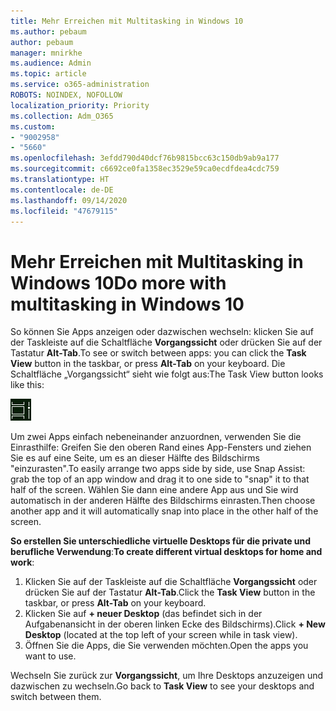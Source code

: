```yaml
---
title: Mehr Erreichen mit Multitasking in Windows 10
ms.author: pebaum
author: pebaum
manager: mnirkhe
ms.audience: Admin
ms.topic: article
ms.service: o365-administration
ROBOTS: NOINDEX, NOFOLLOW
localization_priority: Priority
ms.collection: Adm_O365
ms.custom:
- "9002958"
- "5660"
ms.openlocfilehash: 3efdd790d40dcf76b9815bcc63c150db9ab9a177
ms.sourcegitcommit: c6692ce0fa1358ec3529e59ca0ecdfdea4cdc759
ms.translationtype: HT
ms.contentlocale: de-DE
ms.lasthandoff: 09/14/2020
ms.locfileid: "47679115"
---
```

# <a name="do-more-with-multitasking-in-windows-10"></a><span data-ttu-id="ebdf6-102">Mehr Erreichen mit Multitasking in Windows 10</span><span class="sxs-lookup"><span data-stu-id="ebdf6-102">Do more with multitasking in Windows 10</span></span>

<span data-ttu-id="ebdf6-103">So können Sie Apps anzeigen oder dazwischen wechseln: klicken Sie auf der Taskleiste auf die Schaltfläche **Vorgangssicht** oder drücken Sie auf der Tastatur **Alt-Tab**.</span><span class="sxs-lookup"><span data-stu-id="ebdf6-103">To see or switch between apps: you can click the **Task View** button in the taskbar, or press **Alt-Tab** on your keyboard.</span></span> <span data-ttu-id="ebdf6-104">Die Schaltfläche „Vorgangssicht“ sieht wie folgt aus:</span><span class="sxs-lookup"><span data-stu-id="ebdf6-104">The Task View button looks like this:</span></span>

![Taste „Vorgangssicht“](media/task-view.png)

<span data-ttu-id="ebdf6-106">Um zwei Apps einfach nebeneinander anzuordnen, verwenden Sie die Einrasthilfe: Greifen Sie den oberen Rand eines App-Fensters und ziehen Sie es auf eine Seite, um es an dieser Hälfte des Bildschirms "einzurasten".</span><span class="sxs-lookup"><span data-stu-id="ebdf6-106">To easily arrange two apps side by side, use Snap Assist: grab the top of an app window and drag it to one side to "snap" it to that half of the screen.</span></span> <span data-ttu-id="ebdf6-107">Wählen Sie dann eine andere App aus und Sie wird automatisch in der anderen Hälfte des Bildschirms einrasten.</span><span class="sxs-lookup"><span data-stu-id="ebdf6-107">Then choose another app and it will automatically snap into place in the other half of the screen.</span></span>

<span data-ttu-id="ebdf6-108">**So erstellen Sie unterschiedliche virtuelle Desktops für die private und berufliche Verwendung**:</span><span class="sxs-lookup"><span data-stu-id="ebdf6-108">**To create different virtual desktops for home and work**:</span></span>

1. <span data-ttu-id="ebdf6-109">Klicken Sie auf der Taskleiste auf die Schaltfläche **Vorgangssicht** oder drücken Sie auf der Tastatur **Alt-Tab**.</span><span class="sxs-lookup"><span data-stu-id="ebdf6-109">Click the **Task View** button in the taskbar, or press **Alt-Tab** on your keyboard.</span></span>
2. <span data-ttu-id="ebdf6-110">Klicken Sie auf **+ neuer Desktop** (das befindet sich in der Aufgabenansicht in der oberen linken Ecke des Bildschirms).</span><span class="sxs-lookup"><span data-stu-id="ebdf6-110">Click **+ New Desktop** (located at the top left of your screen while in task view).</span></span>
3. <span data-ttu-id="ebdf6-111">Öffnen Sie die Apps, die Sie verwenden möchten.</span><span class="sxs-lookup"><span data-stu-id="ebdf6-111">Open the apps you want to use.</span></span> 

<span data-ttu-id="ebdf6-112">Wechseln Sie zurück zur **Vorgangssicht**, um Ihre Desktops anzuzeigen und dazwischen zu wechseln.</span><span class="sxs-lookup"><span data-stu-id="ebdf6-112">Go back to **Task View** to see your desktops and switch between them.</span></span>
